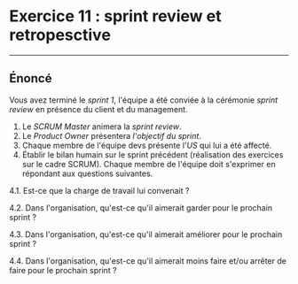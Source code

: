 # Exercice 11 : sprint review et retropesctive

---

## Énoncé

Vous avez terminé le *sprint 1*, l'équipe a été conviée à la cérémonie *sprint review* en présence du client et du management.

1. Le *SCRUM Master* animera la *sprint review*.
2. Le *Product Owner* présentera *l'objectif du sprint*.
3. Chaque membre de l'équipe devs présente l'*US* qui lui a été affecté.
4. Établir le bilan humain sur le sprint précédent (réalisation des exercices sur le cadre SCRUM). Chaque membre de l'équipe doit s'exprimer en répondant aux questions suivantes.

4.1. Est-ce que la charge de travail lui convenait ?

4.2. Dans l'organisation, qu'est-ce qu'il aimerait garder pour le prochain sprint ?

4.3. Dans l'organisation, qu'est-ce qu'il aimerait améliorer pour le prochain sprint ?

4.4. Dans l'organisation, qu'est-ce qu'il aimerait moins faire et/ou arrêter de faire pour le prochain sprint ?
